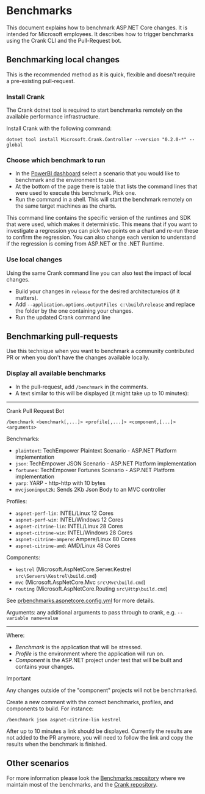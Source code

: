 # Benchmarks

This document explains how to benchmark ASP.NET Core changes. It is intended for Microsoft employees.
It describes how to trigger benchmarks using the Crank CLI and the Pull-Request bot.

## Benchmarking local changes

This is the recommended method as it is quick, flexible and doesn't require a pre-existing pull-request.

### Install Crank

The Crank dotnet tool is required to start benchmarks remotely on the available performance infrastructure.

Install Crank with the following command:

```console
dotnet tool install Microsoft.Crank.Controller --version "0.2.0-*" --global
```

### Choose which benchmark to run

- In the [PowerBI dashboard](https://msit.powerbi.com/groups/b5743765-ec44-4dfc-91df-e32401023530/reports/10265790-7e2e-41d3-9388-86ab72be3fe9/ReportSection30725cd056a647733762?experience=power-bi) select a scenario that you would like to benchmark and the environment to use.
- At the bottom of the page there is table that lists the command lines that were used to execute this benchmark. Pick one.
- Run the command in a shell. This will start the benchmark remotely on the same target machines as the charts.

This command line contains the specific version of the runtimes and SDK that were used, which makes it deterministic. This means that if you want to investigate a regression you can pick two points on a chart and re-run these to confirm the regression. You can also change each version to understand if the regression is coming from ASP.NET or the .NET Runtime.

### Use local changes

Using the same Crank command line you can also test the impact of local changes.

- Build your changes in `release` for the desired architecture/os (if it matters).
- Add `--application.options.outputFiles c:\build\release` and replace the folder by the one containing your changes.
- Run the updated Crank command line

## Benchmarking pull-requests

Use this technique when you want to benchmark a community contributed PR or when you don't have the changes available locally.

### Display all available benchmarks

- In the pull-request, add `/benchmark` in the comments.
- A text similar to this will be displayed (it might take up to 10 minutes):

---
Crank Pull Request Bot

`/benchmark <benchmark[,...]> <profile[,...]> <component,[...]> <arguments>`

Benchmarks:
- `plaintext`: TechEmpower Plaintext Scenario - ASP.NET Platform implementation
- `json`: TechEmpower JSON Scenario - ASP.NET Platform implementation
- `fortunes`: TechEmpower Fortunes Scenario - ASP.NET Platform implementation
- `yarp`: YARP - http-http with 10 bytes
- `mvcjsoninput2k`: Sends 2Kb Json Body to an MVC controller

Profiles:
- `aspnet-perf-lin`: INTEL/Linux 12 Cores
- `aspnet-perf-win`: INTEL/Windows 12 Cores
- `aspnet-citrine-lin`: INTEL/Linux 28 Cores
- `aspnet-citrine-win`: INTEL/Windows 28 Cores
- `aspnet-citrine-ampere`: Ampere/Linux 80 Cores
- `aspnet-citrine-amd`: AMD/Linux 48 Cores

Components:
- `kestrel` (Microsoft.AspNetCore.Server.Kestrel `src\Servers\Kestrel\build.cmd`)
- `mvc` (Microsoft.AspNetCore.Mvc `src\Mvc\build.cmd`)
- `routing` (Microsoft.AspNetCore.Routing `src\Http\build.cmd`)

See [prbenchmarks.aspnetcore.config.yml](https://github.com/aspnet/Benchmarks/blob/2bddb9b43ffbc8cfdb4a2c3777d4e5213bc42332/build/prbenchmarks.aspnetcore.config.yml) for more details.

Arguments: any additional arguments to pass through to crank, e.g. `--variable name=value`

---

Where:
- *Benchmark* is the application that will be stressed.
- *Profile* is the environment where the application will run on.
- *Component* is the ASP.NET project under test that will be built and contains your changes.

> [!IMPORTANT]  
> Any changes outside of the "component" projects will not be benchmarked.

Create a new comment with the correct benchmarks, profiles, and components to build. For instance:

```console
/benchmark json aspnet-citrine-lin kestrel
```

After up to 10 minutes a link should be displayed. Currently the results are not added to the PR anymore, you will need to follow the link and copy the results when the benchmark is finished.

## Other scenarios

For more information please look the [Benchmarks repository](https://github.com/aspnet/benchmarks) where we maintain most of the benchmarks, and the [Crank repository](https://github.com/dotnet/crank).